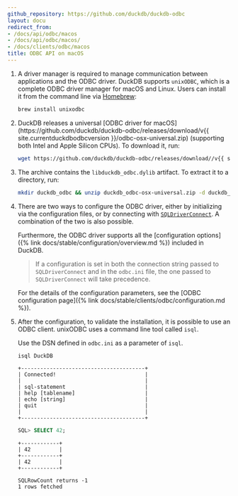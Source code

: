 ```yaml
---
github_repository: https://github.com/duckdb/duckdb-odbc
layout: docu
redirect_from:
- /docs/api/odbc/macos
- /docs/api/odbc/macos/
- /docs/clients/odbc/macos
title: ODBC API on macOS
---
```


1. A driver manager is required to manage communication between applications and the ODBC driver. DuckDB supports `unixODBC`, which is a complete ODBC driver manager for macOS and Linux. Users can install it from the command line via [Homebrew](https://brew.sh/):

   ```bash
   brew install unixodbc
   ```

2. <!-- markdownlint-disable MD034 --> DuckDB releases a universal [ODBC driver for macOS](https://github.com/duckdb/duckdb-odbc/releases/download/v{{ site.currentduckdbodbcversion }}/odbc-osx-universal.zip) (supporting both Intel and Apple Silicon CPUs). To download it, run:

   ```bash
   wget https://github.com/duckdb/duckdb-odbc/releases/download//v{{ site.currentduckdbodbcversion }}/duckdb_odbc-osx-universal.zip
   ```

   <!-- markdownlint-enable MD034 -->

3. The archive contains the `libduckdb_odbc.dylib` artifact. To extract it to a directory, run:

   ```bash
   mkdir duckdb_odbc && unzip duckdb_odbc-osx-universal.zip -d duckdb_odbc
   ```

4. There are two ways to configure the ODBC driver, either by initializing via the configuration files, or by connecting with [`SQLDriverConnect`](https://learn.microsoft.com/en-us/sql/odbc/reference/syntax/sqldriverconnect-function?view=sql-server-ver16).
   A combination of the two is also possible.

   Furthermore, the ODBC driver supports all the [configuration options]({% link docs/stable/configuration/overview.md %}) included in DuckDB.

   > If a configuration is set in both the connection string passed to `SQLDriverConnect` and in the `odbc.ini` file,
   > the one passed to `SQLDriverConnect` will take precedence.

   For the details of the configuration parameters, see the [ODBC configuration page]({% link docs/stable/clients/odbc/configuration.md %}).

5. After the configuration, to validate the installation, it is possible to use an ODBC client. unixODBC uses a command line tool called `isql`.

   Use the DSN defined in `odbc.ini` as a parameter of `isql`.

   ```bash
   isql DuckDB
   ```

   ```text
   +---------------------------------------+
   | Connected!                            |
   |                                       |
   | sql-statement                         |
   | help [tablename]                      |
   | echo [string]                         |
   | quit                                  |
   |                                       |
   +---------------------------------------+
   ```

   ```sql
   SQL> SELECT 42;
   ```

   ```text
   +------------+
   | 42         |
   +------------+
   | 42         |
   +------------+

   SQLRowCount returns -1
   1 rows fetched
   ```
